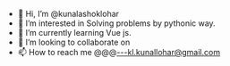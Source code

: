 - 👋 Hi, I’m @kunalashoklohar
- 👀 I’m interested in Solving problems by pythonic way.
- 🌱 I’m currently learning Vue js.
- 💞️ I’m looking to collaborate on 
- 📫 How to reach me @@@---kl.kunallohar@gmail.com

<!---
kunalashoklohar/kunalashoklohar is a ✨ special ✨ repository because its `README.md` (this file) appears on your GitHub profile.
You can click the Preview link to take a look at your changes.
--->
